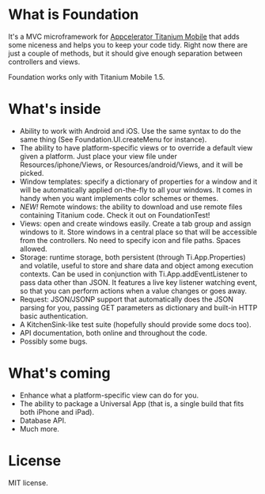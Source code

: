 What is Foundation
==================

It's a MVC microframework for [Appcelerator Titanium Mobile](http://appcelerator.com) that adds some niceness and helps you to keep your code tidy. Right now there are just a couple of methods, but it should give enough separation between controllers and views.

Foundation works only with Titanium Mobile 1.5.

What's inside
=============

*	 Ability to work with Android and iOS. Use the same syntax to do the same thing (See Foundation.UI.createMenu for instance).
*    The ability to have platform-specific views or to override a default view given a platform. Just place your view file under Resources/iphone/Views, or Resources/android/Views, and it will be picked.
*	 Window templates: specify a dictionary of properties for a window and it will be automatically applied on-the-fly to all your windows. It comes in handy when you want implements color schemes or themes.
*	 *NEW!* Remote windows: the ability to download and use remote files containing Titanium code. Check it out on FoundationTest!
*    Views: open and create windows easily. Create a tab group and assign windows to it. Store windows in a central place so that will be accessible from the controllers. No need to specify icon and file paths. Spaces allowed.
*    Storage: runtime storage, both persistent (through Ti.App.Properties) and volatile, useful to store and share data and object among execution contexts. Can be used in conjunction with Ti.App.addEventListener to pass data other than JSON. It features a live key listener watching event, so that you can perform actions when a value changes or goes away.
*    Request: JSON/JSONP support that automatically does the JSON parsing for you, passing GET parameters as dictionary and built-in HTTP basic authentication.
*	 A KitchenSink-like test suite (hopefully should provide some docs too).
*	 API documentation, both online and throughout the code.
*	 Possibly some bugs.

What's coming
=============

*	 Enhance what a platform-specific view can do for you.
*    The ability to package a Universal App (that is, a single build that fits both iPhone and iPad).
*    Database API.
*	 Much more.

License
=======

MIT license.
